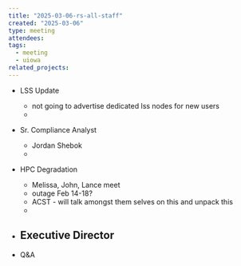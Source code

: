 ```yaml
---
title: "2025-03-06-rs-all-staff"
created: "2025-03-06"
type: meeting
attendees: 
tags:
  - meeting
  - uiowa
related_projects:
---
```

- LSS Update
	- not going to advertise dedicated lss nodes for new users
	- 

- Sr. Compliance Analyst
	- Jordan Shebok
	- 

- HPC Degradation
	- Melissa, John, Lance meet
	- outage Feb 14-18?
	- ACST - will talk amongst them selves on this and unpack this
	- 

- Executive Director
	- 

- Q&A
